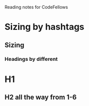Reading notes for CodeFellows

# Sizing by hashtags


## Sizing


### Headings by different #


# H1


## H2 all the way from 1-6

